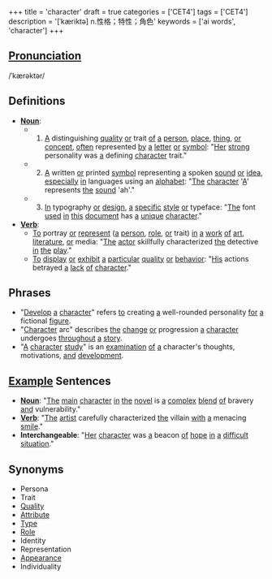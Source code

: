 +++
title = 'character'
draft = true
categories = ['CET4']
tags = ['CET4']
description = '[ˈkæriktə] n.性格；特性；角色'
keywords = ['ai words', 'character']
+++

## [Pronunciation](/post/pronunciation/)
/ˈkærəktər/

## Definitions
- **[Noun](/post/noun/)**: 
  - 1. [A](/post/a/) distinguishing [quality](/post/quality/) [or](/post/or/) trait [of](/post/of/) [a](/post/a/) [person](/post/person/), [place](/post/place/), [thing](/post/thing/), [or](/post/or/) [concept](/post/concept/), [often](/post/often/) represented [by](/post/by/) [a](/post/a/) [letter](/post/letter/) [or](/post/or/) [symbol](/post/symbol/): "[Her](/post/her/) [strong](/post/strong/) personality was [a](/post/a/) defining [character](/post/character/) trait."
  - 2. [A](/post/a/) written [or](/post/or/) printed [symbol](/post/symbol/) representing [a](/post/a/) spoken [sound](/post/sound/) [or](/post/or/) [idea](/post/idea/), [especially](/post/especially/) [in](/post/in/) languages using an [alphabet](/post/alphabet/): "[The](/post/the/) [character](/post/character/) '[A](/post/a/)' represents [the](/post/the/) [sound](/post/sound/) 'ah'."
  - 3. [In](/post/in/) typography [or](/post/or/) [design](/post/design/), [a](/post/a/) [specific](/post/specific/) [style](/post/style/) [or](/post/or/) typeface: "[The](/post/the/) font [used](/post/used/) [in](/post/in/) [this](/post/this/) [document](/post/document/) has [a](/post/a/) [unique](/post/unique/) [character](/post/character/)."
- **[Verb](/post/verb/)**: 
  - [To](/post/to/) portray [or](/post/or/) [represent](/post/represent/) ([a](/post/a/) [person](/post/person/), [role](/post/role/), [or](/post/or/) trait) [in](/post/in/) [a](/post/a/) [work](/post/work/) [of](/post/of/) [art](/post/art/), [literature](/post/literature/), [or](/post/or/) media: "[The](/post/the/) [actor](/post/actor/) skillfully characterized [the](/post/the/) detective [in](/post/in/) [the](/post/the/) [play](/post/play/)."
  - [To](/post/to/) [display](/post/display/) [or](/post/or/) [exhibit](/post/exhibit/) [a](/post/a/) [particular](/post/particular/) [quality](/post/quality/) [or](/post/or/) [behavior](/post/behavior/): "[His](/post/his/) actions betrayed [a](/post/a/) [lack](/post/lack/) [of](/post/of/) [character](/post/character/)."

## Phrases
- "[Develop](/post/develop/) [a](/post/a/) [character](/post/character/)" refers [to](/post/to/) creating [a](/post/a/) well-rounded personality [for](/post/for/) [a](/post/a/) fictional [figure](/post/figure/).
- "[Character](/post/character/) arc" describes [the](/post/the/) [change](/post/change/) [or](/post/or/) progression [a](/post/a/) [character](/post/character/) undergoes [throughout](/post/throughout/) [a](/post/a/) [story](/post/story/).
- "[A](/post/a/) [character](/post/character/) [study](/post/study/)" is an [examination](/post/examination/) [of](/post/of/) [a](/post/a/) character's thoughts, motivations, [and](/post/and/) [development](/post/development/).

## [Example](/post/example/) Sentences
- **[Noun](/post/noun/)**: "[The](/post/the/) [main](/post/main/) [character](/post/character/) [in](/post/in/) [the](/post/the/) [novel](/post/novel/) is [a](/post/a/) [complex](/post/complex/) [blend](/post/blend/) [of](/post/of/) bravery [and](/post/and/) vulnerability."
- **[Verb](/post/verb/)**: "[The](/post/the/) [artist](/post/artist/) carefully characterized [the](/post/the/) villain [with](/post/with/) [a](/post/a/) menacing [smile](/post/smile/)."
- **Interchangeable**: "[Her](/post/her/) [character](/post/character/) was [a](/post/a/) beacon [of](/post/of/) [hope](/post/hope/) [in](/post/in/) [a](/post/a/) [difficult](/post/difficult/) [situation](/post/situation/)."

## Synonyms
- Persona
- Trait
- [Quality](/post/quality/)
- [Attribute](/post/attribute/)
- [Type](/post/type/)
- [Role](/post/role/)
- Identity
- Representation
- [Appearance](/post/appearance/)
- Individuality
